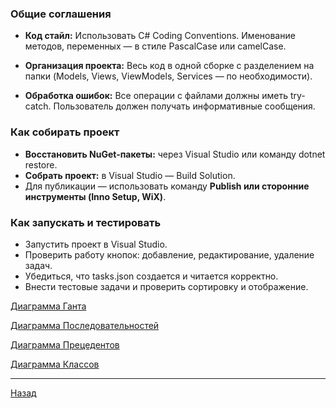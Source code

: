 ﻿### Общие соглашения

- **Код стайл:** Использовать C# Coding Conventions.
Именование методов, переменных — в стиле PascalCase или camelCase.

- **Организация проекта:**
Весь код в одной сборке с разделением на папки (Models, Views, ViewModels, Services — по необходимости).

- **Обработка ошибок:**
Все операции с файлами должны иметь try-catch.
Пользователь должен получать информативные сообщения.

### Как собирать проект
- **Восстановить NuGet-пакеты:** через Visual Studio или команду dotnet restore.
- **Собрать проект:** в Visual Studio — Build Solution.
- Для публикации — использовать команду **Publish или сторонние инструменты (Inno Setup, WiX)**.

### Как запускать и тестировать
- Запустить проект в Visual Studio.
- Проверить работу кнопок: добавление, редактирование, удаление задач.
- Убедиться, что tasks.json создается и читается корректно.
- Внести тестовые задачи и проверить сортировку и отображение.

[Диаграмма Ганта](/Диаграммы_png/ДиаграммаКлассов.jpg)

[Диаграмма Последовательностей](/Диаграммы_png/ДиаграммаПоследовательностей.png)

[Диаграмма Прецедентов](/Диаграммы_png/ДиаграммаПрецедентов.jpg)

[Диаграмма Классов](/Диаграммы_png/ДиаграммаКлассов.jpg)

---

[Назад](/Контент.md)